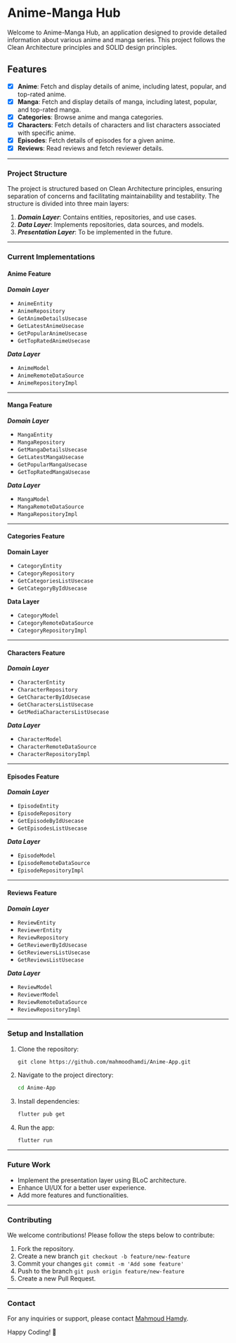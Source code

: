 # Anime-Manga Hub

Welcome to Anime-Manga Hub, an application designed to provide detailed information about various anime and manga series. This project follows the Clean Architecture principles and SOLID design principles.

## Features

- [x] **Anime**: Fetch and display details of anime, including latest, popular, and top-rated anime.
- [x] **Manga**: Fetch and display details of manga, including latest, popular, and top-rated manga.
- [x] **Categories**: Browse anime and manga categories.
- [x] **Characters**: Fetch details of characters and list characters associated with specific anime.
- [x] **Episodes**: Fetch details of episodes for a given anime.
- [x] **Reviews**: Read reviews and fetch reviewer details.

---

### Project Structure

The project is structured based on Clean Architecture principles, ensuring separation of concerns and facilitating maintainability and testability. The structure is divided into three main layers:

1. ***Domain Layer***: Contains entities, repositories, and use cases.
2. ***Data Layer***: Implements repositories, data sources, and models.
3. ***Presentation Layer***: To be implemented in the future.

---

### Current Implementations

#### Anime Feature

***Domain Layer***

- `AnimeEntity`
- `AnimeRepository`
- `GetAnimeDetailsUsecase`
- `GetLatestAnimeUsecase`
- `GetPopularAnimeUsecase` 
- `GetTopRatedAnimeUsecase`

***Data Layer***

- `AnimeModel`
- `AnimeRemoteDataSource`
- `AnimeRepositoryImpl`

---

#### Manga Feature

***Domain Layer***

- `MangaEntity`
- `MangaRepository`
- `GetMangaDetailsUsecase`
- `GetLatestMangaUsecase`
- `GetPopularMangaUsecase`
- `GetTopRatedMangaUsecase`

***Data Layer***

- `MangaModel`
- `MangaRemoteDataSource`
- `MangaRepositoryImpl`

---

#### Categories Feature

****Domain Layer****

- `CategoryEntity`
- `CategoryRepository`
- `GetCategoriesListUsecase`
- `GetCategoryByIdUsecase`

****Data Layer****

- `CategoryModel`
- `CategoryRemoteDataSource`
- `CategoryRepositoryImpl`

---

#### Characters Feature

***Domain Layer***

- `CharacterEntity`
- `CharacterRepository`
- `GetCharacterByIdUsecase`
- `GetCharactersListUsecase`
- `GetMediaCharactersListUsecase`

***Data Layer***

- `CharacterModel`
- `CharacterRemoteDataSource`
- `CharacterRepositoryImpl`

---

#### Episodes Feature

***Domain Layer***

- `EpisodeEntity`
- `EpisodeRepository`
- `GetEpisodeByIdUsecase`
- `GetEpisodesListUsecase`

***Data Layer***

- `EpisodeModel`
- `EpisodeRemoteDataSource`
- `EpisodeRepositoryImpl`

---

#### Reviews Feature

***Domain Layer***

- `ReviewEntity`
- `ReviewerEntity`
- `ReviewRepository`
- `GetReviewerByIdUsecase`
- `GetReviewersListUsecase`
- `GetReviewsListUsecase`

***Data Layer***

- `ReviewModel`
- `ReviewerModel`
- `ReviewRemoteDataSource`
- `ReviewRepositoryImpl`

---

### Setup and Installation

1. Clone the repository:
    ```
   git clone https://github.com/mahmoodhamdi/Anime-App.git
   ```
2. Navigate to the project directory:
   ```sh
   cd Anime-App
   ```
3. Install dependencies:
   ```sh
   flutter pub get
   ```
4. Run the app:
   ```sh
   flutter run
   ```

---

### Future Work

- Implement the presentation layer using BLoC architecture.
- Enhance UI/UX for a better user experience.
- Add more features and functionalities.

---

### Contributing

We welcome contributions! Please follow the steps below to contribute:

1. Fork the repository.
2. Create a new branch `git checkout -b feature/new-feature`
3. Commit your changes `git commit -m 'Add some feature'`
4. Push to the branch `git push origin feature/new-feature`
5. Create a new Pull Request.

---

### Contact

For any inquiries or support, please contact [Mahmoud Hamdy](https://www.linkedin.com/in/mahmoud-hamdy-alashwah/).

Happy Coding! 🚀
